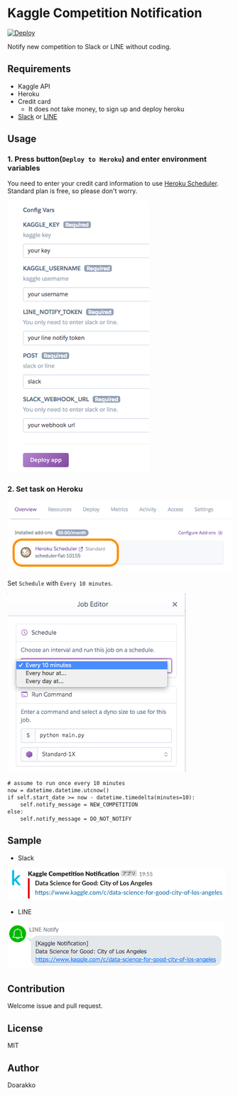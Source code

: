 # Kaggle Competition Notification
[![Deploy](https://www.herokucdn.com/deploy/button.png)](https://heroku.com/deploy)

Notify new competition to Slack or LINE without coding.

## Requirements
- Kaggle API
- Heroku
- Credit card
    - It does not take money, to sign up and deploy heroku
- [Slack](https://api.slack.com/incoming-webhooks) or [LINE](https://notify-bot.line.me)

## Usage
### 1. Press button(`Deploy to Heroku`) and enter environment variables
You need to enter your credit card information to use [Heroku Scheduler](https://devcenter.heroku.com/articles/scheduler).  
Standard plan is free, so please don't worry.

![](img/enter-config-vars.png)

### 2. Set task on Heroku
![](img/select-scheduler.png)

Set `Schedule` with `Every 10 minutes`.

![](img/set-schedule.png)

```
# assume to run once every 10 minutes
now = datetime.datetime.utcnow()
if self.start_date >= now - datetime.timedelta(minutes=10):
    self.notify_message = NEW_COMPETITION
else:
    self.notify_message = DO_NOT_NOTIFY
```

## Sample
- Slack

![](img/slack-sample.png)

- LINE

![](img/line-sample.png)

## Contribution
Welcome issue and pull request.

## License
MIT

## Author
Doarakko